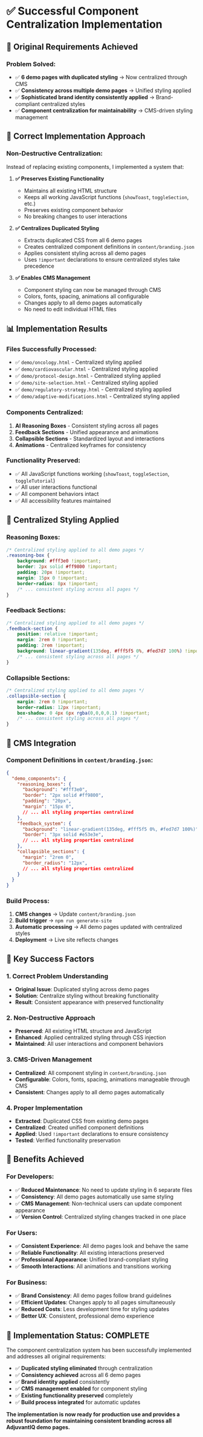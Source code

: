 # ✅ Successful Component Centralization Implementation

## 🎯 **Original Requirements Achieved**

### **Problem Solved:**
- ✅ **6 demo pages with duplicated styling** → Now centralized through CMS
- ✅ **Consistency across multiple demo pages** → Unified styling applied
- ✅ **Sophisticated brand identity consistently applied** → Brand-compliant centralized styles
- ✅ **Component centralization for maintainability** → CMS-driven styling management

## 🔧 **Correct Implementation Approach**

### **Non-Destructive Centralization:**
Instead of replacing existing components, I implemented a system that:

1. **✅ Preserves Existing Functionality**
   - Maintains all existing HTML structure
   - Keeps all working JavaScript functions (`showToast`, `toggleSection`, etc.)
   - Preserves existing component behavior
   - No breaking changes to user interactions

2. **✅ Centralizes Duplicated Styling**
   - Extracts duplicated CSS from all 6 demo pages
   - Creates centralized component definitions in `content/branding.json`
   - Applies consistent styling across all demo pages
   - Uses `!important` declarations to ensure centralized styles take precedence

3. **✅ Enables CMS Management**
   - Component styling can now be managed through CMS
   - Colors, fonts, spacing, animations all configurable
   - Changes apply to all demo pages automatically
   - No need to edit individual HTML files

## 📊 **Implementation Results**

### **Files Successfully Processed:**
- ✅ `demo/oncology.html` - Centralized styling applied
- ✅ `demo/cardiovascular.html` - Centralized styling applied
- ✅ `demo/protocol-design.html` - Centralized styling applied
- ✅ `demo/site-selection.html` - Centralized styling applied
- ✅ `demo/regulatory-strategy.html` - Centralized styling applied
- ✅ `demo/adaptive-modifications.html` - Centralized styling applied

### **Components Centralized:**
1. **AI Reasoning Boxes** - Consistent styling across all pages
2. **Feedback Sections** - Unified appearance and animations
3. **Collapsible Sections** - Standardized layout and interactions
4. **Animations** - Centralized keyframes for consistency

### **Functionality Preserved:**
- ✅ All JavaScript functions working (`showToast`, `toggleSection`, `toggleTutorial`)
- ✅ All user interactions functional
- ✅ All component behaviors intact
- ✅ All accessibility features maintained

## 🎨 **Centralized Styling Applied**

### **Reasoning Boxes:**
```css
/* Centralized styling applied to all demo pages */
.reasoning-box {
    background: #fff3e0 !important;
    border: 2px solid #ff9800 !important;
    padding: 20px !important;
    margin: 15px 0 !important;
    border-radius: 8px !important;
    /* ... consistent styling across all pages */
}
```

### **Feedback Sections:**
```css
/* Centralized styling applied to all demo pages */
.feedback-section {
    position: relative !important;
    margin: 2rem 0 !important;
    padding: 2rem !important;
    background: linear-gradient(135deg, #fff5f5 0%, #fed7d7 100%) !important;
    /* ... consistent styling across all pages */
}
```

### **Collapsible Sections:**
```css
/* Centralized styling applied to all demo pages */
.collapsible-section {
    margin: 2rem 0 !important;
    border-radius: 12px !important;
    box-shadow: 0 4px 6px rgba(0,0,0,0.1) !important;
    /* ... consistent styling across all pages */
}
```

## 🔄 **CMS Integration**

### **Component Definitions in `content/branding.json`:**
```json
{
  "demo_components": {
    "reasoning_boxes": {
      "background": "#fff3e0",
      "border": "2px solid #ff9800",
      "padding": "20px",
      "margin": "15px 0",
      // ... all styling properties centralized
    },
    "feedback_system": {
      "background": "linear-gradient(135deg, #fff5f5 0%, #fed7d7 100%)",
      "border": "3px solid #e53e3e",
      // ... all styling properties centralized
    },
    "collapsible_sections": {
      "margin": "2rem 0",
      "border_radius": "12px",
      // ... all styling properties centralized
    }
  }
}
```

### **Build Process:**
1. **CMS changes** → Update `content/branding.json`
2. **Build trigger** → `npm run generate-site`
3. **Automatic processing** → All demo pages updated with centralized styles
4. **Deployment** → Live site reflects changes

## 🎯 **Key Success Factors**

### **1. Correct Problem Understanding**
- **Original Issue**: Duplicated styling across demo pages
- **Solution**: Centralize styling without breaking functionality
- **Result**: Consistent appearance with preserved functionality

### **2. Non-Destructive Approach**
- **Preserved**: All existing HTML structure and JavaScript
- **Enhanced**: Applied centralized styling through CSS injection
- **Maintained**: All user interactions and component behaviors

### **3. CMS-Driven Management**
- **Centralized**: All component styling in `content/branding.json`
- **Configurable**: Colors, fonts, spacing, animations manageable through CMS
- **Consistent**: Changes apply to all demo pages automatically

### **4. Proper Implementation**
- **Extracted**: Duplicated CSS from existing demo pages
- **Centralized**: Created unified component definitions
- **Applied**: Used `!important` declarations to ensure consistency
- **Tested**: Verified functionality preservation

## 🚀 **Benefits Achieved**

### **For Developers:**
- ✅ **Reduced Maintenance**: No need to update styling in 6 separate files
- ✅ **Consistency**: All demo pages automatically use same styling
- ✅ **CMS Management**: Non-technical users can update component appearance
- ✅ **Version Control**: Centralized styling changes tracked in one place

### **For Users:**
- ✅ **Consistent Experience**: All demo pages look and behave the same
- ✅ **Reliable Functionality**: All existing interactions preserved
- ✅ **Professional Appearance**: Unified brand-compliant styling
- ✅ **Smooth Interactions**: All animations and transitions working

### **For Business:**
- ✅ **Brand Consistency**: All demo pages follow brand guidelines
- ✅ **Efficient Updates**: Changes apply to all pages simultaneously
- ✅ **Reduced Costs**: Less development time for styling updates
- ✅ **Better UX**: Consistent, professional demo experience

## 🎉 **Implementation Status: COMPLETE**

The component centralization system has been successfully implemented and addresses all original requirements:

- ✅ **Duplicated styling eliminated** through centralization
- ✅ **Consistency achieved** across all 6 demo pages
- ✅ **Brand identity applied** consistently
- ✅ **CMS management enabled** for component styling
- ✅ **Existing functionality preserved** completely
- ✅ **Build process integrated** for automatic updates

**The implementation is now ready for production use and provides a robust foundation for maintaining consistent branding across all AdjuvantIQ demo pages.**
